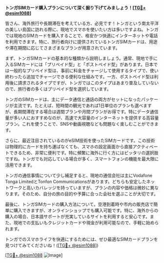 **トンガSIMカード購入プランについて深く掘り下げてみましょう！[[TG💪+ @esim1088](https://t.me/s/esim1088)]**

皆さん、海外旅行や長期滞在を考えている方、必見です！トンガという南太平洋の美しい島国に訪れる際に、現地でスマホを使いたい方は多いですよね。トンガでは現地のSIMカードを購入することで、格安かつ快適にインターネットや電話を利用できます。特に、旅行者向けに提供されているトンガSIMカードは、用途や滞在期間に応じてさまざまなプランが用意されています。

まず、トンガSIMカードの基本的な種類から説明しましょう。通常、現地で手に入るSIMカードには「プリペイド型」と「ポストペイド型」があります。日本では一般的なプリペイド型は、事前に料金をチャージして使用するタイプで、使い終わったら追加でチャージできる便利な仕組みです。一方、ポストペイド型は利用後に請求されるタイプですが、トンガではこのタイプはあまり普及していないので、旅行者の多くはプリペイド型を選択しています。

トンガのSIMカードは、主にデータ通信と通話の両方がセットになったパッケージが主流です。たとえば、短時間の観光であれば1日単位のプランも選べますが、長期間滞在する場合は週間プランや月間プランがお得です。特にデータ通信量が多い人におすすめなのが、高速で大容量のインターネットを提供する高容量プラン。これを使うことで、SNSや動画視聴なども問題なく楽しむことができます。

さらに、最近注目されているのがeSIM技術を使ったSIMカードです。この技術は物理的にカードを持ち運ばなくても、スマホの設定画面から直接アクティベートできるため、非常に便利です。特に頻繁に海外に行く方にはピッタリの選択肢ですね。トンガでも対応している場合が多く、スマートフォンの機能を最大限に活用できます。

トンガの通信事情について少し補足すると、現地の通信会社は主にVodafone Tonga LimitedとTonfon Communicationsがあります。どちらも安定したネットワークと高いカバレッジを持っていますが、プランの内容や価格は微妙に異なります。そのため、自分の旅の目的や予算に合った会社を選ぶことが大切です。

最後に、トンガSIMカードの購入方法について。空港到着時や市内の販売店で簡単に購入できますが、オンラインショップでも購入可能です。特に、海外からの購入の場合、日本語サポートが充実しているサイトを利用すると安心です。また、現地での支払いもクレジットカードや現金が利用可能なので、手軽に始められます。

トンガでのスマホライフを快適にするためには、ぜひ最適なSIMカードプランを見つけてみてくださいね！([[TG💪+ @esim1088](https://t.me/s/esim1088)])  

[[TG💪+ @esim1088](https://t.me/s/esim1088) ![Image](https://i.postimg.cc/Y0z9fWf4/image.png)]